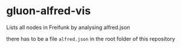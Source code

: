 gluon-alfred-vis
================
Lists all nodes in Freifunk by analysing alfred.json

there has to be a file `alfred.json` in the root folder of this repository

